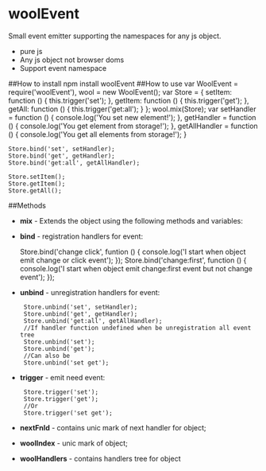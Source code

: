 # woolEvent
Small event emitter supporting the namespaces for any js object.
- pure js
- Any js object not browser doms
- Support event namespace

##How to install
    npm install woolEvent
##How to use
    var WoolEvent = require('woolEvent'), wool = new WoolEvent();
    var Store = {
        setItem: function () {
            this.trigger('set');
        },
        getItem: function () {
            this.trigger('get');
        },
        getAll: function () {
            this.trigger('get:all');
        }
    };
    wool.mix(Store);
    var setHandler = function () {
            console.log('You set new element!');
        },
        getHandler = function () {
            console.log('You get element from storage!');
        },
        getAllHandler = function () {
            console.log('You get all elements from storage!');
        }

    Store.bind('set', setHandler);
    Store.bind('get', getHandler);
    Store.bind('get:all', getAllHandler);
    
    Store.setItem();
    Store.getItem();
    Store.getAll();
##Methods
- **mix** - Extends the object using the following methods and variables:
 - **bind** - registration handlers for event:

    Store.bind('change click', funtion () {
        console.log('I start when object emit change or click event');
    });
    Store.bind('change:first', function () {
        console.log('I start when object emit change:first event but not change event');
    });
    
 - **unbind** - unregistration handlers for event:

        Store.unbind('set', setHandler);
        Store.unbind('get', getHandler);
        Store.unbind('get:all', getAllHandler);
        //If handler function undefined when be unregistration all event tree
        Store.unbind('set');
        Store.unbind('get');
        //Сan also be
        Store.unbind('set get');
 - **trigger** - emit need event:

        Store.trigger('set');
        Store.trigger('get');
        //Or
        Store.trigger('set get');
 - **nextFnId** - contains unic mark of next handler for object;
 - **woolIndex** - unic mark of object;
 - **woolHandlers** - contains handlers tree for object
